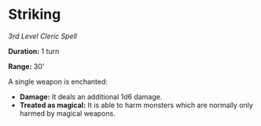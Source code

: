 # Striking

*3rd Level Cleric Spell*

**Duration:** 1 turn

**Range:** 30’

A single weapon is enchanted:

- **Damage:** It deals an additional 1d6 damage.
- **Treated as magical:** It is able to harm monsters which are normally only harmed by magical weapons.